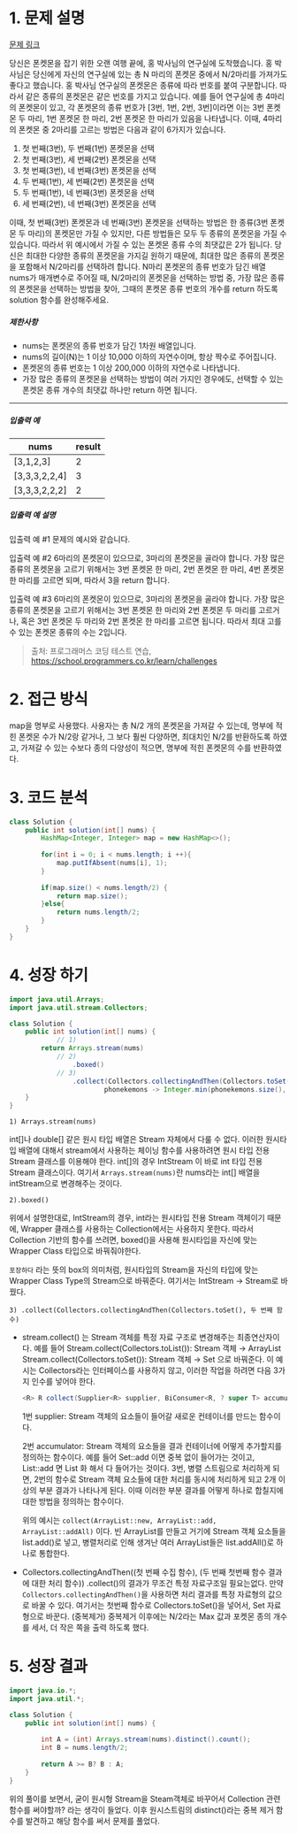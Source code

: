 # 1. 문제 설명

[문제 링크](https://school.programmers.co.kr/learn/courses/30/lessons/1845)

당신은 폰켓몬을 잡기 위한 오랜 여행 끝에, 홍 박사님의 연구실에 도착했습니다. 홍 박사님은 당신에게 자신의 연구실에 있는 총 N 마리의 폰켓몬 중에서 N/2마리를 가져가도 좋다고 했습니다.
홍 박사님 연구실의 폰켓몬은 종류에 따라 번호를 붙여 구분합니다. 따라서 같은 종류의 폰켓몬은 같은 번호를 가지고 있습니다. 예를 들어 연구실에 총 4마리의 폰켓몬이 있고, 각 폰켓몬의 종류 번호가 [3번, 1번, 2번, 3번]이라면 이는 3번 폰켓몬 두 마리, 1번 폰켓몬 한 마리, 2번 폰켓몬 한 마리가 있음을 나타냅니다. 이때, 4마리의 폰켓몬 중 2마리를 고르는 방법은 다음과 같이 6가지가 있습니다.

1. 첫 번째(3번), 두 번째(1번) 폰켓몬을 선택
2. 첫 번째(3번), 세 번째(2번) 폰켓몬을 선택
3. 첫 번째(3번), 네 번째(3번) 폰켓몬을 선택
4. 두 번째(1번), 세 번째(2번) 폰켓몬을 선택
5. 두 번째(1번), 네 번째(3번) 폰켓몬을 선택
6. 세 번째(2번), 네 번째(3번) 폰켓몬을 선택

이때, 첫 번째(3번) 폰켓몬과 네 번째(3번) 폰켓몬을 선택하는 방법은 한 종류(3번 폰켓몬 두 마리)의 폰켓몬만 가질 수 있지만, 다른 방법들은 모두 두 종류의 폰켓몬을 가질 수 있습니다. 따라서 위 예시에서 가질 수 있는 폰켓몬 종류 수의 최댓값은 2가 됩니다.
당신은 최대한 다양한 종류의 폰켓몬을 가지길 원하기 때문에, 최대한 많은 종류의 폰켓몬을 포함해서 N/2마리를 선택하려 합니다. N마리 폰켓몬의 종류 번호가 담긴 배열 nums가 매개변수로 주어질 때, N/2마리의 폰켓몬을 선택하는 방법 중, 가장 많은 종류의 폰켓몬을 선택하는 방법을 찾아, 그때의 폰켓몬 종류 번호의 개수를 return 하도록 solution 함수를 완성해주세요.

##### 제한사항



- nums는 폰켓몬의 종류 번호가 담긴 1차원 배열입니다.
- nums의 길이(N)는 1 이상 10,000 이하의 자연수이며, 항상 짝수로 주어집니다.
- 폰켓몬의 종류 번호는 1 이상 200,000 이하의 자연수로 나타냅니다.
- 가장 많은 종류의 폰켓몬을 선택하는 방법이 여러 가지인 경우에도, 선택할 수 있는 폰켓몬 종류 개수의 최댓값 하나만 return 하면 됩니다.

------

##### 입출력 예



| nums          | result |
| ------------- | ------ |
| [3,1,2,3]     | 2      |
| [3,3,3,2,2,4] | 3      |
| [3,3,3,2,2,2] | 2      |

##### 입출력 예 설명



입출력 예 #1
문제의 예시와 같습니다.

입출력 예 #2
6마리의 폰켓몬이 있으므로, 3마리의 폰켓몬을 골라야 합니다.
가장 많은 종류의 폰켓몬을 고르기 위해서는 3번 폰켓몬 한 마리, 2번 폰켓몬 한 마리, 4번 폰켓몬 한 마리를 고르면 되며, 따라서 3을 return 합니다.

입출력 예 #3
6마리의 폰켓몬이 있으므로, 3마리의 폰켓몬을 골라야 합니다.
가장 많은 종류의 폰켓몬을 고르기 위해서는 3번 폰켓몬 한 마리와 2번 폰켓몬 두 마리를 고르거나, 혹은 3번 폰켓몬 두 마리와 2번 폰켓몬 한 마리를 고르면 됩니다. 따라서 최대 고를 수 있는 폰켓몬 종류의 수는 2입니다.

> 출처: 프로그래머스 코딩 테스트 연습, https://school.programmers.co.kr/learn/challenges

# 2. 접근 방식

map을 명부로 사용했다. 
사용자는 총 N/2 개의 폰켓몬을 가져갈 수 있는데,  명부에 적힌 폰켓몬 수가 N/2랑 같거나, 그 보다 훨씬 다양하면, 최대치인 N/2를 반환하도록 하였고, 가져갈 수 있는 수보다 종의 다양성이 적으면, 명부에 적힌 폰켓몬의 수를 반환하였다.

# 3. 코드 분석

```java
class Solution {
    public int solution(int[] nums) {
        HashMap<Integer, Integer> map = new HashMap<>();
        
        for(int i = 0; i < nums.length; i ++){
            map.putIfAbsent(nums[i], 1);
        }
        
        if(map.size() < nums.length/2) {
            return map.size();
        }else{
            return nums.length/2;
        }       
    }
}
```



# 4. 성장 하기

```java
import java.util.Arrays;
import java.util.stream.Collectors;

class Solution {
    public int solution(int[] nums) {
        	// 1)
        return Arrays.stream(nums)
            // 2)
                .boxed()
            // 3) 
                .collect(Collectors.collectingAndThen(Collectors.toSet(),
                        phonekemons -> Integer.min(phonekemons.size(), nums.length / 2)));
    }
}
```

`1) Arrays.stream(nums)`

int[]나 double[] 같은 원시 타입 배열은 Stream 자체에서 다룰 수 없다. 이러한 원시타입 배열에 대해서 stream에서 사용하는 체이닝 함수를 사용하려면 원시 타입 전용 Stream 클래스를 이용해야 한다. 
int[]의 경우 IntStream 이 바로 int 타입 전용 Stream 클래스이다. 
여기서 `Arrays.stream(nums)`란 nums라는 int[] 배열을 intStream으로 변경해주는 것이다. 

`2).boxed()`

위에서 설명한대로, IntStream의 경우, int라는 원시타입 전용 Stream 객체이기 때문에, Wrapper 클래스를 사용하는 Collection에서는 사용하지 못한다. 따라서 Collection 기반의 함수를 쓰려면, boxed()을 사용해 원시타입을 자신에 맞는 Wrapper Class 타입으로 바꿔줘야한다.

`포장하다` 라는 뜻의 box의 의미처럼, 원시타입의 Stream을 자신의 타입에 맞는 Wrapper Class Type의 Stream으로 바꿔준다. 
여기서는 IntStream → Stream<Integer>로 바꿨다.

`3) .collect(Collectors.collectingAndThen(Collectors.toSet(), 두 번째 함수)`

- stream.collect() 는 Stream 객체를 특정 자료 구조로 변경해주는 최종연산자이다. 
  예를 들어 
  Stream.collect(Collectors.toList()): Stream 객체 → ArrayList 
  Stream.collect(Collectors.toSet()): Stream 객체 → Set
  으로 바꿔준다. 
  이 예시는 Collectors라는 인터페이스를 사용하지 않고, 이러한 작업을 하려면 다음 3가지 인수를 넣어야 한다. 

  ```java
  <R> R collect(Supplier<R> supplier, BiConsumer<R, ? super T> accumulator, BiConsumer<R, R> combiner);
  ```

  1번 supplier: Stream 객체의 요소들이 들어갈 새로운 컨테이너를 만드는 함수이다. 

  2번 accumulator: Stream 객체의 요소들을 결과 컨테이너에 어떻게 추가할지를 정의하는 함수이다.
  예를 들어 Set::add 이면 중복 없이 들어가는 것이고, List::add 면 List 화 해서 다 들어가는 것이다. 
  3번, 병렬 스트림으로 처리하게 되면, 2번의 함수로 Stream 객체 요소들에 대한 처리를 동시에 처리하게 되고 2개 이상의 부분 결과가 나타나게 된다. 이때 이러한 부분 결과를 어떻게 하나로 합칠지에 대한 방법을 정의하는 함수이다.

  위의 예시는 `collect(ArrayList::new, ArrayList::add, ArrayList::addAll)` 이다. 
  빈 ArrayList를 만들고 거기에 Stream 객체 요소들을 list.add()로 넣고, 병렬처리로 인해 생겨난 여러 ArrayList들은 list.addAll()로 하나로 통합한다. 

- Collectors.collectingAndThen((첫 번째 수집 함수), (두 번째 첫번째 함수 결과에 대한 처리 함수)) 
  .collect()의 결과가 무조건 특정 자료구조일 필요는없다. 만약 `Collectors.collectingAndThen()`을 사용하면 처리 결과를 특정 자료형의 값으로 바꿀 수 있다. 
  여기서는 첫번째 함수로 Collectors.toSet()을 넣어서, Set 자료형으로 바꾼다. (중복제거)
  중복제거 이후에는 N/2라는 Max 값과 포켓몬 종의 개수를 세서, 더 작은 쪽을 출력 하도록 했다. 

# 5. 성장 결과

```java
import java.io.*;
import java.util.*;

class Solution {
    public int solution(int[] nums) {
        
        int A = (int) Arrays.stream(nums).distinct().count();
        int B = nums.length/2;
        
        return A >= B? B : A;
    }
}
```

위의 풀이를 보면서, 굳이 원시형 Stream을 Steam객체로 바꾸어서 Collection 관련 함수를 써야할까? 라는 생각이 들었다. 이후 원시스트림의 distinct()라는 중복 제거 함수를 발견하고 해당 함수를 써서 문제를 풀었다. 